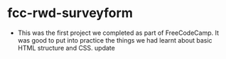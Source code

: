 # fcc-rwd-surveyform

- This was the first project we completed as part of FreeCodeCamp. It was good to put into practice the things we had learnt about basic HTML structure and CSS. 
update
